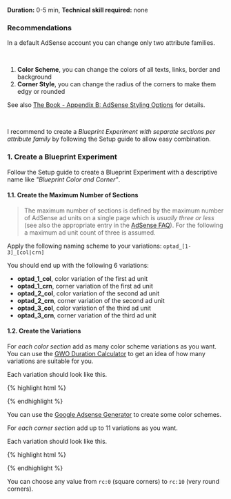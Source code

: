 **Duration:** <span class="label notice">0-5 min</span>, **Technical skill required:** <span class="label notice">none</span>

<div class="alert-message block-message info">
<h3>Recommendations</h3>
<p>In a default AdSense account you can change only two attribute families.</p>
<br />
<ol>
  <li><strong>Color Scheme</strong>, you can change the colors of all texts, links, border and background</li>
  <li><strong>Corner Style</strong>, you can change the radius of the corners to make them edgy or rounded</li>
</ol>
<p>See also <a href="/book/appendix-b-adSense-styling-options.html">The Book - Appendix B: AdSense Styling Options</a> for details.</p>
<br />
<p>I recommend to create a <em>Blueprint Experiment with separate sections per attribute family</em> by following the Setup guide to allow easy combination.</p>
</div>

### 1. Create a Blueprint Experiment

Follow the Setup guide to create a Blueprint Experiment with a descriptive name like *"Blueprint Color and Corner"*.

#### 1.1. Create the Maximum Number of Sections

> The maximum number of sections is defined by the maximum number of AdSense ad units on a single page which is *usually three or less* (see also the appropriate entry in the [AdSense FAQ](http://www.google.com/adsense/support/bin/answer.py?answer=9735 "Google AdSense FAQ - How many Google ads can I display per page?")).
> For the following a maximum ad unit count of three is assumed.

Apply the following naming scheme to your variations: `optad_[1-3]_[col|crn]`

You should end up with the following 6 variations:

* **optad_1_col**, color variation of the first ad unit
* **optad_1_crn**, corner variation of the first ad unit
* **optad_2_col**, color variation of the second ad unit
* **optad_2_crn**, corner variation of the second ad unit
* **optad_3_col**, color variation of the third ad unit
* **optad_3_crn**, corner variation of the third ad unit

#### 1.2. Create the Variations

For *each color section* add as many color scheme variations as you want. You can use the [GWO Duration Calculator](https://www.google.com/analytics/siteopt/siteopt/help/calculator.html "Google Website Optimizer Duration Calculator") to get an idea of how many variations are suitable for you.

Each variation should look like this.

{% highlight html %}
<script type="text/javascript"><!--
google_color_border = '000000';
google_color_bg     = 'DDDDDD';
google_color_link   = '000080';
google_color_url    = '008000';
google_color_text   = '000000';
//-->
</script>
{% endhighlight %}

You can use the [Google Adsense Generator](http://www.adsense-generator.com/ "Google Adsense Generator") to create some color schemes.

For *each corner section* add up to 11 variations as you want.

Each variation should look like this.

{% highlight html %}
<script type="text/javascript"><!--
google_ui_features = "rc:0";
//-->
</script>
{% endhighlight %}

You can choose any value from `rc:0` (square corners) to `rc:10` (very round corners).